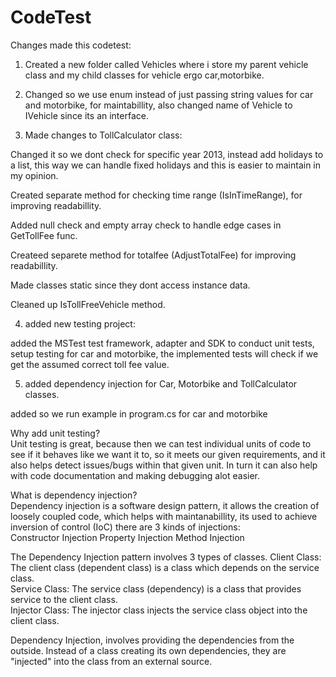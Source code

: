 # CodeTest


Changes made this codetest:

1. Created a new folder called Vehicles where i store my parent vehicle class and my child classes for vehicle ergo car,motorbike.
 
2. Changed so we use enum instead of just passing string values for car and motorbike, for maintabillity, also changed name of Vehicle to IVehicle since its an interface.

3.  Made changes to TollCalculator class:

Changed it so we dont check for specific year 2013, instead add holidays to a list, this way we can handle fixed holidays and this is easier to maintain in my opinion.

Created separate method for checking time range (IsInTimeRange), for improving readabillity.

Added null check and empty array check to handle edge cases in GetTollFee func.

Createed separete method for totalfee (AdjustTotalFee) for improving readabillity.

Made classes static since they dont access instance data.

Cleaned up IsTollFreeVehicle method.

4. added new testing project:

added the MSTest test framework, adapter and SDK to conduct unit tests, setup testing for car and motorbike, the implemented tests will check if we get the assumed correct toll fee value.

5. added dependency injection for Car, Motorbike and TollCalculator classes.

added so we run example in program.cs for car and motorbike


Why add unit testing?  
Unit testing is great, because then we can test individual units of code to see if it behaves like we want it to, so it meets our given requirements, and it also helps detect issues/bugs within that given unit. In turn it can also help with code documentation and making debugging alot easier.

What is dependency injection?  
Dependency injection is a software design pattern, it allows the creation of loosely coupled code, which helps with maintanabillity, its used to achieve inversion of control (IoC) there are 3 kinds of injections:  
Constructor Injection
Property Injection
Method Injection  

 The Dependency Injection pattern involves 3 types of classes.
    Client Class: The client class (dependent class) is a class which depends on the service class.    
    Service Class: The service class (dependency) is a class that provides service to the client class.  
    Injector Class: The injector class injects the service class object into the client class.  

Dependency Injection, involves providing the dependencies from the outside. Instead of a class creating its own dependencies, they are "injected" into the class from an external source.
